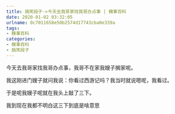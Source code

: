 ```yaml
---
title: 搞笑段子->今天去我哥家找我哥办点事 | 糗事百科
date: 2020-01-02 03:32:05
urlname: 0c7011658e50b2574d17743cba0e339a
tags: 
- 糗事百科
categories:
- 糗事百科
- 搞笑段子
---
```

今天去我哥家找我哥办点事，我哥不在家我嫂子搁家呢。

我这刚进门嫂子就问我说：你看过西游记吗？我当时就说嗯呢，我看过。

于是呢我嫂子呢就在我头上敲了三下。

我到现在我都不明白这三下到底是啥意思


